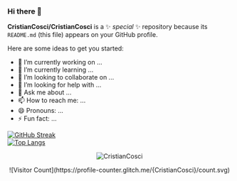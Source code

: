 ### Hi there 👋

**CristianCosci/CristianCosci** is a ✨ _special_ ✨ repository because its `README.md` (this file) appears on your GitHub profile.

Here are some ideas to get you started:

- 🔭 I’m currently working on ...
- 🌱 I’m currently learning ...
- 👯 I’m looking to collaborate on ...
- 🤔 I’m looking for help with ...
- 💬 Ask me about ...
- 📫 How to reach me: ...
- 😄 Pronouns: ...
- ⚡ Fun fact: ...

[![GitHub Streak](https://github-readme-streak-stats.herokuapp.com?user=CristianCosci&theme=dark&hide_border=true&date_format=j%20M%5B%20Y%5D)](https://git.io/streak-stats)<br>
[![Top Langs](https://github-readme-stats.vercel.app/api/top-langs/?username=CristianCosci&theme=dark&hide_border=true)](https://github.com/CristianCosci/github-readme-stats) <br>
<p align="center"> <img src="https://github-readme-stats.vercel.app/api?username=CristianCosci&show_icons=true&theme=gotham" alt="CristianCosci" /> </p>

<p align="center"> ![Visitor Count](https://profile-counter.glitch.me/{CristianCosci}/count.svg) </p>
